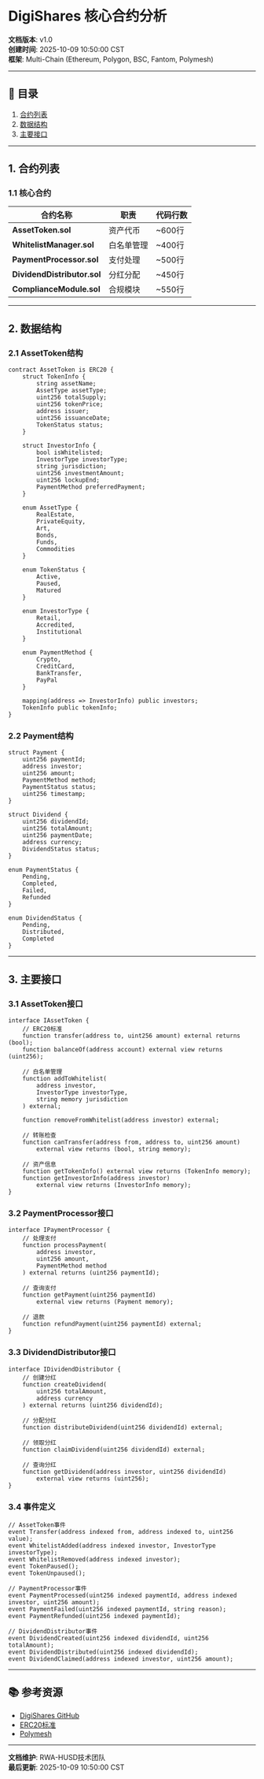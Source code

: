 # DigiShares 核心合约分析

**文档版本**: v1.0  
**创建时间**: 2025-10-09 10:50:00 CST  
**框架**: Multi-Chain (Ethereum, Polygon, BSC, Fantom, Polymesh)

---

## 📑 目录

1. [合约列表](#1-合约列表)
2. [数据结构](#2-数据结构)
3. [主要接口](#3-主要接口)

---

## 1. 合约列表

### 1.1 核心合约

| 合约名称 | 职责 | 代码行数 |
|---------|------|---------|
| **AssetToken.sol** | 资产代币 | ~600行 |
| **WhitelistManager.sol** | 白名单管理 | ~400行 |
| **PaymentProcessor.sol** | 支付处理 | ~500行 |
| **DividendDistributor.sol** | 分红分配 | ~450行 |
| **ComplianceModule.sol** | 合规模块 | ~550行 |

---

## 2. 数据结构

### 2.1 AssetToken结构

```solidity
contract AssetToken is ERC20 {
    struct TokenInfo {
        string assetName;
        AssetType assetType;
        uint256 totalSupply;
        uint256 tokenPrice;
        address issuer;
        uint256 issuanceDate;
        TokenStatus status;
    }
    
    struct InvestorInfo {
        bool isWhitelisted;
        InvestorType investorType;
        string jurisdiction;
        uint256 investmentAmount;
        uint256 lockupEnd;
        PaymentMethod preferredPayment;
    }
    
    enum AssetType {
        RealEstate,
        PrivateEquity,
        Art,
        Bonds,
        Funds,
        Commodities
    }
    
    enum TokenStatus {
        Active,
        Paused,
        Matured
    }
    
    enum InvestorType {
        Retail,
        Accredited,
        Institutional
    }
    
    enum PaymentMethod {
        Crypto,
        CreditCard,
        BankTransfer,
        PayPal
    }
    
    mapping(address => InvestorInfo) public investors;
    TokenInfo public tokenInfo;
}
```

### 2.2 Payment结构

```solidity
struct Payment {
    uint256 paymentId;
    address investor;
    uint256 amount;
    PaymentMethod method;
    PaymentStatus status;
    uint256 timestamp;
}

struct Dividend {
    uint256 dividendId;
    uint256 totalAmount;
    uint256 paymentDate;
    address currency;
    DividendStatus status;
}

enum PaymentStatus {
    Pending,
    Completed,
    Failed,
    Refunded
}

enum DividendStatus {
    Pending,
    Distributed,
    Completed
}
```

---

## 3. 主要接口

### 3.1 AssetToken接口

```solidity
interface IAssetToken {
    // ERC20标准
    function transfer(address to, uint256 amount) external returns (bool);
    function balanceOf(address account) external view returns (uint256);
    
    // 白名单管理
    function addToWhitelist(
        address investor,
        InvestorType investorType,
        string memory jurisdiction
    ) external;
    
    function removeFromWhitelist(address investor) external;
    
    // 转账检查
    function canTransfer(address from, address to, uint256 amount) 
        external view returns (bool, string memory);
    
    // 资产信息
    function getTokenInfo() external view returns (TokenInfo memory);
    function getInvestorInfo(address investor) 
        external view returns (InvestorInfo memory);
}
```

### 3.2 PaymentProcessor接口

```solidity
interface IPaymentProcessor {
    // 处理支付
    function processPayment(
        address investor,
        uint256 amount,
        PaymentMethod method
    ) external returns (uint256 paymentId);
    
    // 查询支付
    function getPayment(uint256 paymentId) 
        external view returns (Payment memory);
    
    // 退款
    function refundPayment(uint256 paymentId) external;
}
```

### 3.3 DividendDistributor接口

```solidity
interface IDividendDistributor {
    // 创建分红
    function createDividend(
        uint256 totalAmount,
        address currency
    ) external returns (uint256 dividendId);
    
    // 分配分红
    function distributeDividend(uint256 dividendId) external;
    
    // 领取分红
    function claimDividend(uint256 dividendId) external;
    
    // 查询分红
    function getDividend(address investor, uint256 dividendId) 
        external view returns (uint256);
}
```

### 3.4 事件定义

```solidity
// AssetToken事件
event Transfer(address indexed from, address indexed to, uint256 value);
event WhitelistAdded(address indexed investor, InvestorType investorType);
event WhitelistRemoved(address indexed investor);
event TokenPaused();
event TokenUnpaused();

// PaymentProcessor事件
event PaymentProcessed(uint256 indexed paymentId, address indexed investor, uint256 amount);
event PaymentFailed(uint256 indexed paymentId, string reason);
event PaymentRefunded(uint256 indexed paymentId);

// DividendDistributor事件
event DividendCreated(uint256 indexed dividendId, uint256 totalAmount);
event DividendDistributed(uint256 indexed dividendId);
event DividendClaimed(address indexed investor, uint256 amount);
```

---

## 📚 参考资源

- [DigiShares GitHub](https://github.com/digishares)
- [ERC20标准](https://eips.ethereum.org/EIPS/eip-20)
- [Polymesh](https://polymesh.network)

---

**文档维护**: RWA-HUSD技术团队  
**最后更新**: 2025-10-09 10:50:00 CST
